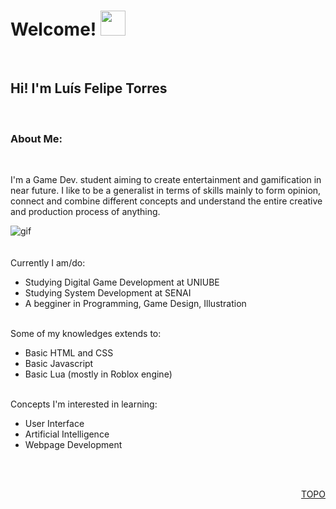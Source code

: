  <h1 id="topo"> Welcome! 
 <a href="https://google.com">
 <img src="https://raw.githubusercontent.com/iampavangandhi/iampavangandhi/master/gifs/Hi.gif" width="40px"> 
 <a/>
 </h1>
 
 <br>
 <h2> Hi! I'm Luís Felipe Torres </h2>
 <br>
 <h3> About Me: </h3>
 <br>
 
 <div>
  
  <div width="50%">
   <p float="left"> I'm a Game Dev. student aiming to create entertainment and gamification in near future. I like to be a generalist in  terms of skills mainly to form opinion, connect and combine different concepts and understand the entire creative and production process of anything.
   </p>
  </div>
  <div width="40%" float="left">
   <img src="htt://raw.githubusercontent.com/iampavangandhi/iampavangandhi/master/gifs/Hi.gif" alt="gif">
  </div>
  
 </div>
  
 
 <br> 
 <br>
 Currently I am/do:
 <br>
 <ul>
  <li> Studying Digital Game Development at UNIUBE </li>
  <li> Studying System Development at SENAI </li>
  <li> A begginer in Programming, Game Design, Illustration </li>
 </ul>
 <br>
 Some of my knowledges extends to:
 <ul>
  <li> Basic HTML and CSS </li>
  <li> Basic Javascript </li>
  <li> Basic Lua (mostly in Roblox engine) </li>
 </ul>
 <br>
 Concepts I'm interested in learning:
 <ul>
  <li> User Interface </li>
  <li> Artificial Intelligence </li>
  <li> Webpage Development </li>
 </ul>
  <br/>
  <br/>
  <a href="#topo"><p align="right">TOPO</p></a>
 
<!---
I’m looking to collaborate on 
 <br>How to reach me ...

Caue113/Caue113 is a ✨ special ✨ repository because its `README.md` (this file) appears on your GitHub profile.
You can click the Preview link to take a look at your changes.
--->
